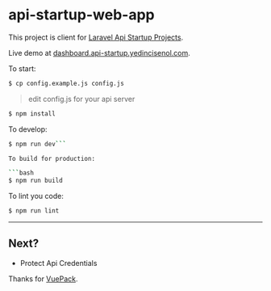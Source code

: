 # api-startup-web-app

This project is client for [Laravel Api Startup Projects](https://github.com/yedincisenol/laravel-api-startup).

Live demo at [dashboard.api-startup.yedincisenol.com](http://dashboard.api-startup.yedincisenol.com).

To start:

```bash
$ cp config.example.js config.js
```
> edit config.js for your api server

```bash
$ npm install
```

To develop:

```bash
$ npm run dev```

To build for production:

```bash
$ npm run build
```

To lint you code:

```bash
$ npm run lint
```


---

## Next?
- Protect Api Credentials


Thanks for [VuePack](https://github.com/egoist/vuepack).